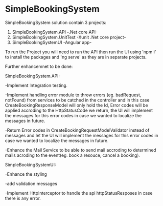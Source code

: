 # SimpleBookingSystem

SimpleBookingSystem solution contain 3 projects: 
1) SimpleBookingSystem.API -.Net core API-
2) SimpleBookingSystem.UnitTest -Xunit .Net core project-
3) SimpleBookingSystemUI -Angular app-

To run the Project you will need to run the API then run the UI using 'npm i' to install the packages and 'ng serve' as they are in separate projects.

Further enhancemnet to be done:

SimpleBookingSystem.API:

-Implement Integration testing.

-Implement handling error module to throw errors (eg. badRequest, notFound) from services to be catched in the controller and in this case CreateBookingResponseModel will only hold the Id, 
Error codes will be applied accroding to the HttpStatusCode we return, the UI will implement the messages for this error codes in case we wanted to localize the messages in future.

-Return Error codes in CreateBookingRequestModelValidator instead of messages and let the UI will implement the messages for this error codes in case we wanted to localize the messages in future.

-Enhance the Mail Service to be able to send mail accroding to determined mails acroding to the event(eg. book a resouce, cancel a booking).


SimpleBookingSystemUI:

-Enhance the styling

-add validation messages

-Implement HttpInterceptor to handle the api httpStatusResposes in case there is any error.
